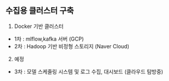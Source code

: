 ## 수집용 클러스터 구축 

1. Docker 기반 클러스터 
- 1차 : mlflow,kafka 서버 (GCP)
- 2차 : Hadoop 기반 비정형 스토리지 (Naver Cloud)

2. 예정 
- 3차 : 모델 스케줄링 시스템 및 로그 수집, 대시보드 (클라우드 탐방중)
